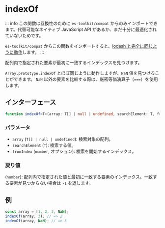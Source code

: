 # indexOf

::: info
この関数は互換性のために `es-toolkit/compat` からのみインポートできます。代替可能なネイティブ JavaScript API があるか、まだ十分に最適化されていないためです。

`es-toolkit/compat` からこの関数をインポートすると、[lodash と完全に同じように動作](../../../compatibility.md)します。
:::

配列内で指定された要素が最初に一致するインデックスを見つけます。

`Array.prototype.indexOf` とほぼ同じように動作しますが、`NaN` 値を見つけることができます。
`NaN` 以外の要素を比較する際は、厳密等価演算子（`===`）を使用します。

## インターフェース

```typescript
function indexOf<T>(array: T[] | null | undefined, searchElement: T, fromIndex?: number): number;
```

### パラメータ

- `array` (`T[] | null | undefined`): 検索対象の配列。
- `searchElement` (`T`): 検索する値。
- `fromIndex` (`number`, オプション): 検索を開始するインデックス。

### 戻り値

(`number`): 配列内で指定された値と最初に一致する要素のインデックス。一致する要素が見つからない場合は `-1` を返します。

## 例

```typescript
const array = [1, 2, 3, NaN];
indexOf(array, 3); // => 2
indexOf(array, NaN); // => 3
```
